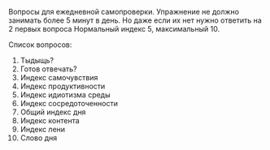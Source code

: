 Вопросы для ежедневной самопроверки.
Упражнение не должно занимать более 5 минут в день. Но даже если их нет нужно ответить на 2 первых вопроса
Нормальный индекс 5, максимальный 10.


Список вопросов:
1) Тыдыщь?
2) Готов отвечать?
3) Индекс самочувствия
4) Индекс продуктивности
5) Индекс идиотизма среды
6) Индекс сосредоточенности
7) Общий индекс дня
8) Индекс контента
9) Индекс лени
10) Слово дня
